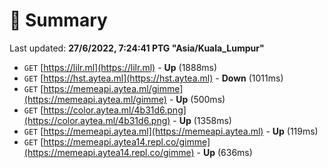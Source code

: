 # 📖 Summary
Last updated: **27/6/2022, 7:24:41 PTG "Asia/Kuala_Lumpur"**

- `GET` [https://lilr.ml](https://lilr.ml) - **Up** (1888ms)
- `GET` [https://hst.aytea.ml](https://hst.aytea.ml) - **Down** (1011ms)
- `GET` [https://memeapi.aytea.ml/gimme](https://memeapi.aytea.ml/gimme) - **Up** (500ms)
- `GET` [https://color.aytea.ml/4b31d6.png](https://color.aytea.ml/4b31d6.png) - **Up** (1358ms)
- `GET` [https://memeapi.aytea.ml](https://memeapi.aytea.ml) - **Up** (119ms)
- `GET` [https://memeapi.aytea14.repl.co/gimme](https://memeapi.aytea14.repl.co/gimme) - **Up** (636ms)
